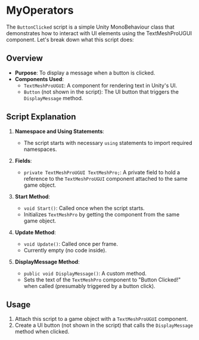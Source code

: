 # MyOperators

The `ButtonClicked` script is a simple Unity MonoBehaviour class that demonstrates how to interact with UI elements using the TextMeshProUGUI component. Let's break down what this script does:

## Overview
- **Purpose**: To display a message when a button is clicked.
- **Components Used**:
    - `TextMeshProUGUI`: A component for rendering text in Unity's UI.
    - `Button` (not shown in the script): The UI button that triggers the `DisplayMessage` method.

## Script Explanation
1. **Namespace and Using Statements**:
    - The script starts with necessary `using` statements to import required namespaces.

2. **Fields**:
    - `private TextMeshProUGUI TextMeshPro;`: A private field to hold a reference to the `TextMeshProUGUI` component attached to the same game object.

3. **Start Method**:
    - `void Start()`: Called once when the script starts.
    - Initializes `TextMeshPro` by getting the component from the same game object.

4. **Update Method**:
    - `void Update()`: Called once per frame.
    - Currently empty (no code inside).

5. **DisplayMessage Method**:
    - `public void DisplayMessage()`: A custom method.
    - Sets the text of the `TextMeshPro` component to "Button Clicked!" when called (presumably triggered by a button click).

## Usage
1. Attach this script to a game object with a `TextMeshProUGUI` component.
2. Create a UI button (not shown in the script) that calls the `DisplayMessage` method when clicked.

